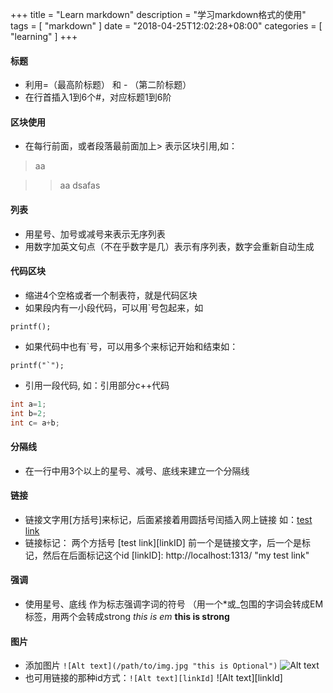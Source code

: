 
+++
title = "Learn markdown"
description = "学习markdown格式的使用"
tags = [
    "markdown"
]
date = "2018-04-25T12:02:28+08:00"
categories = [
    "learning"
]
+++

#### 标题
* 利用=（最高阶标题） 和 - （第二阶标题）
* 在行首插入1到6个#，对应标题1到6阶

#### 区块使用
* 在每行前面，或者段落最前面加上> 表示区块引用,如：

> aa

>> aa dsafas

#### 列表
* 用星号、加号或减号来表示无序列表
* 用数字加英文句点（不在乎数字是几）表示有序列表，数字会重新自动生成

#### 代码区块
* 缩进4个空格或者一个制表符，就是代码区块
* 如果段内有一小段代码，可以用\`号包起来，如 

```
printf();
```

* 如果代码中也有\`号，可以用多个来标记开始和结束如： 

``` 
printf("`");
```

* 引用一段代码, 如：引用部分c++代码

``` c++
int a=1;
int b=2;
int c= a+b;
```

#### 分隔线
* 在一行中用3个以上的星号、减号、底线来建立一个分隔线

#### 链接
* 链接文字用[方括号]来标记，后面紧接着用圆括号闰插入网上链接 如：[test link](http://localhost:1313/)
* 链接标记： 两个方括号 [test link][linkID]  前一个是链接文字，后一个是标记，然后在后面标记这个id
[linkID]: http://localhost:1313/  "my test link"

#### 强调
* 使用星号、底线 作为标志强调字词的符号 （用一个*或_包围的字词会转成EM标签，用两个会转成strong
*this is em*  **this is strong**

#### 图片
* 添加图片 `![Alt text](/path/to/img.jpg "this is Optional")` ![Alt text](/path/to/img.jpg "this is Optional")
* 也可用链接的那种id方式：`![Alt text][linkId]` ![Alt text][linkId]
